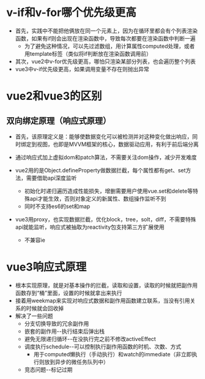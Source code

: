 # v-if和v-for哪个优先级更高

- 首先，实践中不能把他俩放在同一个元素上，因为在循环里都会有个列表渲染函数，如果有if则会出现在渲染函数中，导致每次都要在渲染函数中判断一遍
  - 为了避免这种情况，可以先过滤数组，用计算属性computed处理，或者用template标签（类似将if判断放在渲染函数调用前）
- 其次，vue2中v-for优先级更高，哪怕只渲染某部分列表，也会遍历整个列表
- vue3中v-if优先级更高，如果调用变量不存在则抛出异常

# vue2和vue3的区别

## 双向绑定原理（响应式原理）

- 首先，该原理定义是：能够使数据变化可以被检测并对这种变化做出响应，同时绑定到视图，也即是MVVM框架的核心，数据驱动应用，有利于前后端分离
- 通过响应式加上虚拟dom和patch算法，不需要关注dom操作，减少开发难度


- vue2用的是Object.defineProperty做数据拦截，每个属性都有get、set方法，需要借助api深度监听
  - 初始化时递归遍历造成性能损失，增删需要用户使用vue.set和delete等特殊api才能生效，否则对象定义的新属性、数组操作监听不到
  - 同时不支持es6的set和map
- vue3用proxy，也实现数据拦截，优化block，tree，solt，diff，不需要特殊api就能监听，响应式被抽取为reactivity包支持第三方扩展使用
  - 不兼容ie

# vue3响应式原理

- 根本实现原理，就是对基本操作的拦截，读取和设置，读取的时候就把副作用函数存到“桶”里面，设置的时候就拿出来执行
- 接着用weekmap来实现对响应式数据和副作用函数建立联系，当没有引用关系的时候就会回收掉
- 解决了一些问题
  - 分支切换导致的冗余副作用
  - 嵌套的副作用--执行结束后弹出栈
  - 避免无限递归循环--在没执行完之前不修改activeEffect
  - 调度执行schedule--可以控制执行副作用函数的时机、次数、方式
    - 用于computed懒执行（手动执行）和watch的immediate（非立即执行则放到异步的微任务队列中）
  - 竞态问题--标记过期
